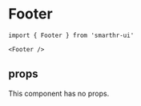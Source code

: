 # Footer

```tsx
import { Footer } from 'smarthr-ui'

<Footer />
```

## props

This component has no props.
